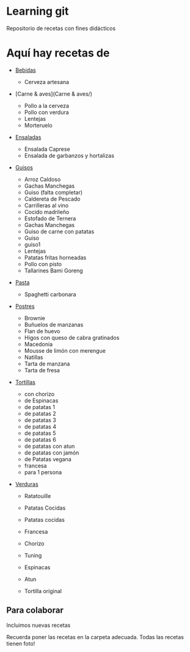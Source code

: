 ﻿Learning git
=======================
Repositorio de recetas con fines didácticos

Aquí hay recetas de
===================

* [Bebidas](Bebidas/)
	- Cerveza artesana

* [Carne & aves](Carne & aves/)
	- Pollo a la cerveza
	- Pollo con verdura
	- Lentejas
	- Morteruelo

* [Ensaladas](Ensaladas/)
	- Ensalada Caprese
	- Ensalada de garbanzos y hortalizas

* [Guisos](Guisos/)

	- Arroz Caldoso
	- Gachas Manchegas
	- Guiso (falta completar)
	- Caldereta de Pescado
	- Carrilleras al vino
	- Cocido madrileño
	- Estofado de Ternera
	- Gachas Manchegas
	- Guiso de carne con patatas
	- Guiso
	- guiso1
	- Lentejas
	- Patatas fritas horneadas
	- Pollo con pisto
	- Tallarines Bami Goreng

* [Pasta](Pasta/)
	- Spaghetti carbonara

* [Postres](Postres/)

	- Brownie
	- Buñuelos de manzanas
	- Flan de huevo
	- Higos con queso de cabra gratinados
	- Macedonia
	- Mousse de limón con merengue
	- Natillas
	- Tarta de manzana
	- Tarta de fresa

* [Tortillas](Tortillas/)
	- con chorizo
	- de Espinacas
	- de patatas 1
	- de patatas 2
	- de patatas 3
	- de patatas 4
	- de patatas 5
	- de patatas 6
	- de patatas con atun
	- de patatas con jamón
	- de Patatas vegana
	- francesa
	- para 1 persona

* [Verduras](Verduras/)
	- Ratatouille
	- Patatas Cocidas

 
	- Patatas cocidas
	- Francesa
	- Chorizo
	- Tuning
	- Espinacas
	- Atun
	- Tortilla original

Para colaborar
--------------

Incluimos nuevas recetas

Recuerda poner las recetas en la carpeta adecuada.
Todas las recetas tienen foto!

